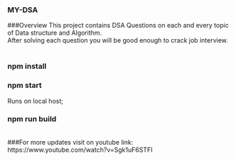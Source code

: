 ### MY-DSA
###Overview
This project contains DSA Questions on each and every topic of Data structure and Algorithm.<br>
After solving each question you will be good enough to crack job interview.<br>
<br>
### npm install
### npm start
Runs on local host;
### npm run build
<br>
###For more updates visit on youtube link:
https://www.youtube.com/watch?v=Sgk1uF6STFI

